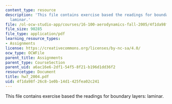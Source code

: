 ```yaml
---
content_type: resource
description: 'This file contains exercise based the readings for boundary layers:
  laminar.'
file: /ol-ocw-studio-app/courses/16-100-aerodynamics-fall-2005/4f1da98f26c81e0b14d1425fea02c241_hw7_2004.pdf
file_size: 90285
file_type: application/pdf
learning_resource_types:
- Assignments
license: https://creativecommons.org/licenses/by-nc-sa/4.0/
ocw_type: OCWFile
parent_title: Assignments
parent_type: CourseSection
parent_uid: a6ac16e6-2df1-54f5-8f21-b196d1dd36f2
resourcetype: Document
title: hw7_2004.pdf
uid: 4f1da98f-26c8-1e0b-14d1-425fea02c241
---
```

This file contains exercise based the readings for boundary layers: laminar.
